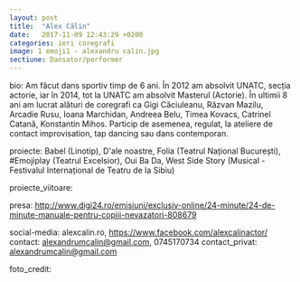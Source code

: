 ```yaml
---
layout: post
title:  "Alex Călin"
date:   2017-11-09 12:43:29 +0200
categories: ieri coregrafi
image: 1 emoji1 - alexandru calin.jpg
sectiune: Dansator/performer
---
```

bio: Am făcut dans sportiv timp de 6 ani. 
În 2012 am absolvit UNATC, secția actorie, iar în 2014, tot la UNATC am absolvit Masterul (Actorie). 
În ultimii 8 ani am lucrat alături de coregrafi ca Gigi Căciuleanu, Răzvan Mazilu, Arcadie Rusu, Ioana Marchidan, Andreea Belu, Timea Kovacs, Catrinel Catană, Konstantin Mihos. 
Particip de asemenea, regulat, la ateliere de contact improvisation, tap dancing sau dans contemporan.

proiecte: Babel (Linotip), D'ale noastre, Folia (Teatrul Național București), #Emojiplay (Teatrul Excelsior), Oui Ba Da, West Side Story (Musical - Festivalul Internațional de Teatru de la Sibiu)  

proiecte_viitoare: 

presa: http://www.digi24.ro/emisiuni/exclusiv-online/24-minute/24-de-minute-manuale-pentru-copiii-nevazatori-808679

social-media: alexcalin.ro, https://www.facebook.com/alexcalinactor/
contact: alexandrumcalin@gmail.com, 0745170734
contact_privat: alexandrumcalin@gmail.com

foto_credit: 
